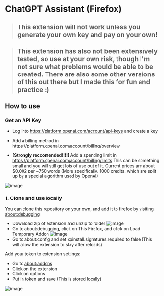 # ChatGPT Assistant (Firefox)

> ## This extension will not work unless you generate your own key and pay on your own!

> ## This extension has also not been extensively tested, so use at your own risk, though I'm not sure what problems would be able to be created. There are also some other versions of this out there but I made this for fun and practice :)

## How to use

### Get an API Key

- Log into https://platform.openai.com/account/api-keys and create a key

- Add a billing method in https://platform.openai.com/account/billing/overview
- **[Strongly reccomended!!!!]** Add a spending limit in https://platform.openai.com/account/billing/limits This can be something small and you will still get lots of use out of it. Current prices are about $0.002 per ~750 words (More specifically, 1000 credits, which are split up by a special algorithm used by OpenAI)

![image](https://user-images.githubusercontent.com/55003876/223319767-55678cbb-a69a-4885-8624-7844a22d6560.png)

### 1. Clone and use locally

You can clone this repository on your own, and add it to firefox by visiting [about:debugging](about:debugging)
- Download zip of extension and unzip to folder
![image](https://user-images.githubusercontent.com/55003876/223320028-a48c9bff-1142-4828-b3d7-09e414dbe368.png)
- Go to about:debugging, click on This Firefox, and click on Load Temporary Addon
![image](https://user-images.githubusercontent.com/55003876/223320137-fd65451c-c914-4fe9-83aa-508f8b8fc729.png)
- Go to about:config and set xpinstall.signatures.required to false (This will allow the extension to stay after reloads)

Add your token to extension settings:

- Go to [about:addons](about:addons)
- Click on the extension
- Click on options
- Put in token and save (This is stored locally)

![image](https://user-images.githubusercontent.com/55003876/223319809-d6e00464-b293-44e2-ba62-e81e7a9cbd5f.png)
